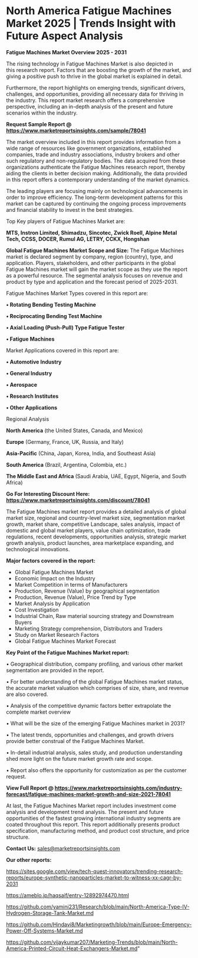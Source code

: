 # North America Fatigue Machines Market 2025 | Trends Insight with Future Aspect Analysis

<Strong> Fatigue Machines Market Overview 2025 - 2031</strong>

The rising technology in Fatigue Machines Market is also depicted in this research report. Factors that are boosting the growth of the market, and giving a positive push to thrive in the global market is explained in detail.

Furthermore, the report highlights on emerging trends, significant drivers, challenges, and opportunities, providing all necessary data for thriving in the industry. This report market research offers a comprehensive perspective, including an in-depth analysis of the present and future scenarios within the industry.

<strong>Request Sample Report @ <a href=https://www.marketreportsinsights.com/sample/78041>https://www.marketreportsinsights.com/sample/78041</a></strong>

The market overview included in this report provides information from a wide range of resources like government organizations, established companies, trade and industry associations, industry brokers and other such regulatory and non-regulatory bodies. The data acquired from these organizations authenticate the Fatigue Machines research report, thereby aiding the clients in better decision making. Additionally, the data provided in this report offers a contemporary understanding of the market dynamics.

The leading players are focusing mainly on technological advancements in order to improve efficiency. The long-term development patterns for this market can be captured by continuing the ongoing process improvements and financial stability to invest in the best strategies.

Top Key players of Fatigue Machines Market are:

<strong>MTS, Instron Limited, Shimadzu, Sincotec, Zwick Roell, Alpine Metal Tech, CCSS, DOCER, Rumul AG, LETRY, CCKX, Hongshan</strong>

<strong><b>Global Fatigue Machines Market Scope and Size:</b></strong>
The Fatigue Machines market is declared segment by company, region (country), type, and application. Players, stakeholders, and other participants in the global Fatigue Machines market will gain the market scope as they use the report as a powerful resource. The segmental analysis focuses on revenue and product by type and application and the forecast period of 2025-2031.

Fatigue Machines Market Types covered in this report are:

<strong>• Rotating Bending Testing Machine

• Reciprocating Bending Test Machine

• Axial Loading (Push-Pull) Type Fatigue Tester

• Fatigue Machines</strong>

Market Applications covered in this report are:

<strong>• Automotive Industry

• General Industry

• Aerospace

• Research Institutes

• Other Applications</strong> 

Regional Analysis

<strong>North America</strong> (the United States, Canada, and Mexico)

<strong>Europe</strong> (Germany, France, UK, Russia, and Italy)

<strong>Asia-Pacific</strong> (China, Japan, Korea, India, and Southeast Asia)

<strong>South America</strong> (Brazil, Argentina, Colombia, etc.)

<strong>The Middle East and Africa</strong> (Saudi Arabia, UAE, Egypt, Nigeria, and South Africa)

<strong>Go For Interesting Discount Here: <a href=https://www.marketreportsinsights.com/discount/78041>https://www.marketreportsinsights.com/discount/78041</a></strong>

The Fatigue Machines market report provides a detailed analysis of global market size, regional and country-level market size, segmentation market growth, market share, competitive Landscape, sales analysis, impact of domestic and global market players, value chain optimization, trade regulations, recent developments, opportunities analysis, strategic market growth analysis, product launches, area marketplace expanding, and technological innovations.

<strong><b>Major factors covered in the report:</b></strong>
<ul>
  <li>Global Fatigue Machines Market </li>
  <li>Economic Impact on the Industry</li>
  <li>Market Competition in terms of Manufacturers</li>
  <li>Production, Revenue (Value) by geographical segmentation</li>
  <li>Production, Revenue (Value), Price Trend by Type</li>
  <li>Market Analysis by Application</li>
  <li>Cost Investigation</li>
  <li>Industrial Chain, Raw material sourcing strategy and Downstream Buyers</li>
  <li>Marketing Strategy comprehension, Distributors and Traders</li>
  <li>Study on Market Research Factors</li>
  <li>Global Fatigue Machines Market Forecast</li>
</ul>

<strong><b>Key Point of the Fatigue Machines Market report:</b></strong>

• Geographical distribution, company profiling, and various other market segmentation are provided in the report.

• For better understanding of the global Fatigue Machines market status, the accurate market valuation which comprises of size, share, and revenue are also covered.

• Analysis of the competitive dynamic factors better extrapolate the complete market overview

• What will be the size of the emerging Fatigue Machines market in 2031?

• The latest trends, opportunities and challenges, and growth drivers provide better construal of the Fatigue Machines Market.

• In-detail industrial analysis, sales study, and production understanding shed more light on the future market growth rate and scope.

• Report also offers the opportunity for customization as per the customer request.

<strong><b>View Full Report @ <a href=https://www.marketreportsinsights.com/industry-forecast/fatigue-machines-market-growth-and-size-2021-78041>https://www.marketreportsinsights.com/industry-forecast/fatigue-machines-market-growth-and-size-2021-78041</a></b></strong>


At last, the Fatigue Machines Market report includes investment come analysis and development trend analysis. The present and future opportunities of the fastest growing international industry segments are coated throughout this report. This report additionally presents product specification, manufacturing method, and product cost structure, and price structure.

<strong>Contact Us:</strong>
sales@marketreportsinsights.com

<strong>Our other reports:</strong>

<a href=https://sites.google.com/view/tech-quest-innovators/trending-research-reports/europe-synthetic-nanoparticles-market-to-witness-xx-cagr-by-2031>https://sites.google.com/view/tech-quest-innovators/trending-research-reports/europe-synthetic-nanoparticles-market-to-witness-xx-cagr-by-2031</a>

<a href=https://ameblo.jp/haqsaif/entry-12892974470.html>https://ameblo.jp/haqsaif/entry-12892974470.html</a>

<a href=https://github.com/yamini231/Research/blob/main/North-America-Type-IV-Hydrogen-Storage-Tank-Market.md>https://github.com/yamini231/Research/blob/main/North-America-Type-IV-Hydrogen-Storage-Tank-Market.md</a>

<a href=https://github.com/Hindavi8/Marketingrowth/blob/main/Europe-Emergency-Power-Off-Systems-Market.md>https://github.com/Hindavi8/Marketingrowth/blob/main/Europe-Emergency-Power-Off-Systems-Market.md</a>

<a href=https://github.com/vijaykumar207/Marketing-Trends/blob/main/North-America-Printed-Circuit-Heat-Exchangers-Market.md>https://github.com/vijaykumar207/Marketing-Trends/blob/main/North-America-Printed-Circuit-Heat-Exchangers-Market.md</a>"
